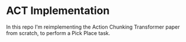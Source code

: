 # ACT Implementation

In this repo I'm reimplementing the Action Chunking Transformer paper from scratch, to perform a Pick Place task.

